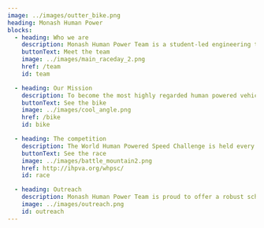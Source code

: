 ```yaml
---
image: ../images/outter_bike.png
heading: Monash Human Power
blocks:
  - heading: Who we are
    description: Monash Human Power Team is a student-led engineering team with the goal of building a fully-faired human powered vehicle (HPV) to push the limits of human speed and break the current world speed record of 144km/h set in Battle Mountain, Nevada.
    buttonText: Meet the team
    image: ../images/main_raceday_2.png
    href: /team
    id: team

  - heading: Our Mission
    description: To become the most highly regarded human powered vehicle team in Australia! Break the Australian HPV speed records. Promote STEM to the wider community within the framework of HPV's. Provide Monash students valuable, real world experience, desirable to employers
    buttonText: See the bike
    image: ../images/cool_angle.png
    href: /bike
    id: bike

  - heading: The competition
    description: The World Human Powered Speed Challenge is held every year at Battle Mountain, Nevada. Cyclists from around the world gather on State Route 305 outside Battle Mountain, Nevada in a quest to break the human-powered land speed record. The record currently stands at 89.59 MPH (144.17 KPH).
    buttonText: See the race
    image: ../images/battle_mountain2.png
    href: http://ihpva.org/whpsc/
    id: race

  - heading: Outreach
    description: Monash Human Power Team is proud to offer a robust schools program that is tailored to the inquiry skills of the Victorian Curriculum. We hope to foster the same love for STEM and sustainability that we experienced when we were in school in your students in hopes of inspiring them to pursue it in their tertiary education too. We also help schools competing in the Victorian HPV Super series use the wind tunnel for testing and provide workshop tours.
    image: ../images/outreach.png
    id: outreach
---
```

